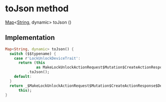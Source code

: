 


# toJson method








[Map](https://api.flutter.dev/flutter/dart-core/Map-class.html)&lt;[String](https://api.flutter.dev/flutter/dart-core/String-class.html), dynamic> toJson
()








## Implementation

```dart
Map<String, dynamic> toJson() {
  switch ($$typename) {
    case r'LockUnlockDeviceTrait':
      return (this
              as MakeLockUnlockActionRequest$Mutation$CreateActionResponse$Device$DeviceTrait$LockUnlockDeviceTrait)
          .toJson();
    default:
  }
  return _$MakeLockUnlockActionRequest$Mutation$CreateActionResponse$Device$DeviceTraitToJson(
      this);
}
```







